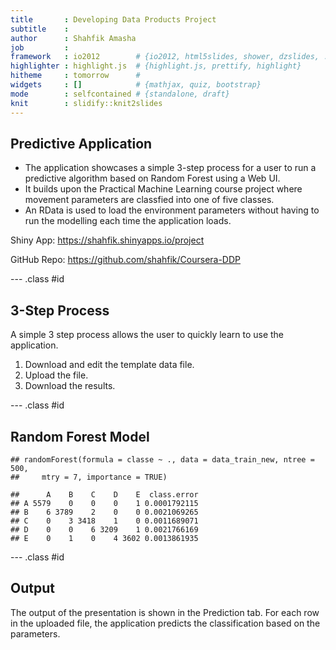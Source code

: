```yaml
---
title       : Developing Data Products Project
subtitle    : 
author      : Shahfik Amasha
job         : 
framework   : io2012        # {io2012, html5slides, shower, dzslides, ...}
highlighter : highlight.js  # {highlight.js, prettify, highlight}
hitheme     : tomorrow      # 
widgets     : []            # {mathjax, quiz, bootstrap}
mode        : selfcontained # {standalone, draft}
knit        : slidify::knit2slides
---
```


## Predictive Application

- The application showcases a simple 3-step process for a user to run a predictive algorithm based on Random Forest using a Web UI.
- It builds upon the Practical Machine Learning course project where movement parameters are classfied into one of five classes.
- An RData is used to load the environment parameters without having to run the modelling each time the application loads.

Shiny App: https://shahfik.shinyapps.io/project 

GitHub Repo: https://github.com/shahfik/Coursera-DDP

--- .class #id 

## 3-Step Process

A simple 3 step process allows the user to quickly learn to use the application.

1. Download and edit the template data file.
2. Upload the file.
3. Download the results.

--- .class #id 

## Random Forest Model

```
## randomForest(formula = classe ~ ., data = data_train_new, ntree = 500, 
##     mtry = 7, importance = TRUE)
```

```
##      A    B    C    D    E  class.error
## A 5579    0    0    0    1 0.0001792115
## B    6 3789    2    0    0 0.0021069265
## C    0    3 3418    1    0 0.0011689071
## D    0    0    6 3209    1 0.0021766169
## E    0    1    0    4 3602 0.0013861935
```

--- .class #id 

## Output

The output of the presentation is shown in the Prediction tab. For each row in the uploaded file, the application predicts the classification based on the parameters.

